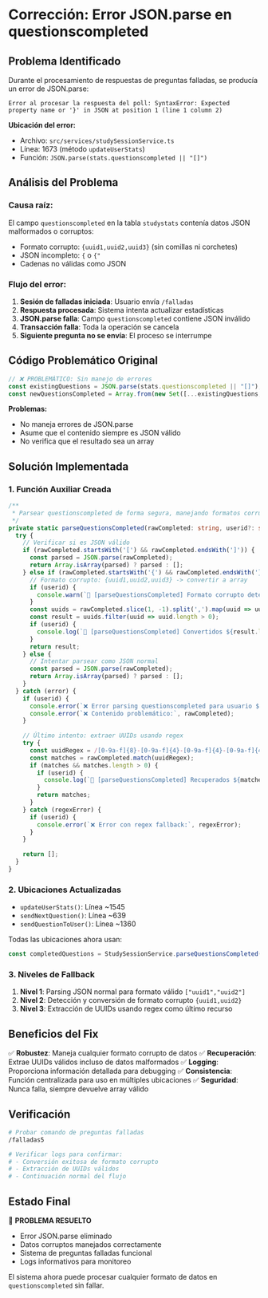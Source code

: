 # Corrección: Error JSON.parse en questionscompleted

## Problema Identificado

Durante el procesamiento de respuestas de preguntas falladas, se producía un error de JSON.parse:

```
Error al procesar la respuesta del poll: SyntaxError: Expected property name or '}' in JSON at position 1 (line 1 column 2)
```

**Ubicación del error:**
- Archivo: `src/services/studySessionService.ts`
- Línea: 1673 (método `updateUserStats`)
- Función: `JSON.parse(stats.questionscompleted || "[]")`

## Análisis del Problema

### Causa raíz:
El campo `questionscompleted` en la tabla `studystats` contenía datos JSON malformados o corruptos:
- Formato corrupto: `{uuid1,uuid2,uuid3}` (sin comillas ni corchetes)
- JSON incompleto: `{` o `{"`
- Cadenas no válidas como JSON

### Flujo del error:
1. **Sesión de falladas iniciada**: Usuario envía `/falladas`
2. **Respuesta procesada**: Sistema intenta actualizar estadísticas
3. **JSON.parse falla**: Campo `questionscompleted` contiene JSON inválido
4. **Transacción falla**: Toda la operación se cancela
5. **Siguiente pregunta no se envía**: El proceso se interrumpe

## Código Problemático Original

```typescript
// ❌ PROBLEMÁTICO: Sin manejo de errores
const existingQuestions = JSON.parse(stats.questionscompleted || "[]");
const newQuestionsCompleted = Array.from(new Set([...existingQuestions, questionid]));
```

**Problemas:**
- No maneja errores de JSON.parse
- Asume que el contenido siempre es JSON válido
- No verifica que el resultado sea un array

## Solución Implementada

### 1. Función Auxiliar Creada
```typescript
/**
 * Parsear questionscompleted de forma segura, manejando formatos corruptos
 */
private static parseQuestionsCompleted(rawCompleted: string, userid?: string): string[] {
  try {
    // Verificar si es JSON válido
    if (rawCompleted.startsWith('[') && rawCompleted.endsWith(']')) {
      const parsed = JSON.parse(rawCompleted);
      return Array.isArray(parsed) ? parsed : [];
    } else if (rawCompleted.startsWith('{') && rawCompleted.endsWith('}')) {
      // Formato corrupto: {uuid1,uuid2,uuid3} -> convertir a array
      if (userid) {
        console.warn(`🔧 [parseQuestionsCompleted] Formato corrupto detectado para usuario ${userid}, convirtiendo...`);
      }
      const uuids = rawCompleted.slice(1, -1).split(',').map(uuid => uuid.trim());
      const result = uuids.filter(uuid => uuid.length > 0);
      if (userid) {
        console.log(`🔧 [parseQuestionsCompleted] Convertidos ${result.length} UUIDs del formato corrupto`);
      }
      return result;
    } else {
      // Intentar parsear como JSON normal
      const parsed = JSON.parse(rawCompleted);
      return Array.isArray(parsed) ? parsed : [];
    }
  } catch (error) {
    if (userid) {
      console.error(`❌ Error parsing questionscompleted para usuario ${userid}:`, error);
      console.error(`❌ Contenido problemático:`, rawCompleted);
    }
    
    // Último intento: extraer UUIDs usando regex
    try {
      const uuidRegex = /[0-9a-f]{8}-[0-9a-f]{4}-[0-9a-f]{4}-[0-9a-f]{4}-[0-9a-f]{12}/gi;
      const matches = rawCompleted.match(uuidRegex);
      if (matches && matches.length > 0) {
        if (userid) {
          console.log(`🔧 [parseQuestionsCompleted] Recuperados ${matches.length} UUIDs usando regex`);
        }
        return matches;
      }
    } catch (regexError) {
      if (userid) {
        console.error(`❌ Error con regex fallback:`, regexError);
      }
    }
    
    return [];
  }
}
```

### 2. Ubicaciones Actualizadas
- `updateUserStats()`: Línea ~1545
- `sendNextQuestion()`: Línea ~639  
- `sendQuestionToUser()`: Línea ~1360

Todas las ubicaciones ahora usan:
```typescript
const completedQuestions = StudySessionService.parseQuestionsCompleted(stats.questionscompleted || "[]", userid);
```

### 3. Niveles de Fallback
1. **Nivel 1**: Parsing JSON normal para formato válido `["uuid1","uuid2"]`
2. **Nivel 2**: Detección y conversión de formato corrupto `{uuid1,uuid2}`
3. **Nivel 3**: Extracción de UUIDs usando regex como último recurso

## Beneficios del Fix

✅ **Robustez**: Maneja cualquier formato corrupto de datos
✅ **Recuperación**: Extrae UUIDs válidos incluso de datos malformados
✅ **Logging**: Proporciona información detallada para debugging
✅ **Consistencia**: Función centralizada para uso en múltiples ubicaciones
✅ **Seguridad**: Nunca falla, siempre devuelve array válido

## Verificación

```bash
# Probar comando de preguntas falladas
/falladas5

# Verificar logs para confirmar:
# - Conversión exitosa de formato corrupto
# - Extracción de UUIDs válidos
# - Continuación normal del flujo
```

## Estado Final

🎯 **PROBLEMA RESUELTO**
- Error JSON.parse eliminado
- Datos corruptos manejados correctamente
- Sistema de preguntas falladas funcional
- Logs informativos para monitoreo

El sistema ahora puede procesar cualquier formato de datos en `questionscompleted` sin fallar. 